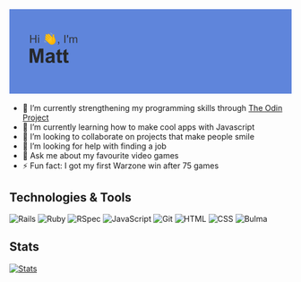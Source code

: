 <img src="https://github.com/curly08/curly08/blob/main/header.png" />

- 🔭 I’m currently strengthening my programming skills through [The Odin Project](https://www.theodinproject.com/paths/full-stack-ruby-on-rails/courses/javascript)
- 🌱 I’m currently learning how to make cool apps with Javascript
- 👯 I’m looking to collaborate on projects that make people smile
- 🤔 I’m looking for help with finding a job
- 💬 Ask me about my favourite video games
- ⚡ Fun fact: I got my first Warzone win after 75 games

## Technologies & Tools
![Rails](https://img.shields.io/badge/-Ruby_on_Rails-000?style=flat&logo=ruby-on-rails&logoColor=white&color=5f85db)
![Ruby](https://img.shields.io/badge/-Ruby-000?style=flat&logo=ruby&logoColor=white&color=5f85db)
![RSpec](https://img.shields.io/badge/-RSpec-000?style=flat&logoColor=white&color=5f85db)
![JavaScript](https://img.shields.io/badge/-JavaScript-000?style=flat&logoColor=white&logo=javascript&color=5f85db)
![Git](https://img.shields.io/badge/-Git-000?style=flat&logo=git&logoColor=white&color=5f85db)
![HTML](https://img.shields.io/badge/-HTML-000?style=flat&logo=html5&logoColor=white&color=5f85db)
![CSS](https://img.shields.io/badge/-CSS-000?style=flat&logo=css3&logoColor=white&color=5f85db)
![Bulma](https://img.shields.io/badge/-Bulma-000?style=flat&logo=bulma&logoColor=white&color=5f85db)

## Stats
[![Stats](https://github-readme-stats.vercel.app/api?username=curly08&show_icons=true&title_color=26282b&text_color=353941&icon_color=353941&bg_color=5f85db&hide_border=true)](https://github.com/anuraghazra/github-readme-stats)
